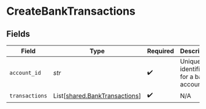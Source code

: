 # CreateBankTransactions


## Fields

| Field                                                                    | Type                                                                     | Required                                                                 | Description                                                              | Example                                                                  |
| ------------------------------------------------------------------------ | ------------------------------------------------------------------------ | ------------------------------------------------------------------------ | ------------------------------------------------------------------------ | ------------------------------------------------------------------------ |
| `account_id`                                                             | *str*                                                                    | :heavy_check_mark:                                                       | Unique identifier for a bank account.                                    | 13d946f0-c5d5-42bc-b092-97ece17923ab                                     |
| `transactions`                                                           | List[[shared.BankTransactions](../../models/shared/banktransactions.md)] | :heavy_check_mark:                                                       | N/A                                                                      |                                                                          |